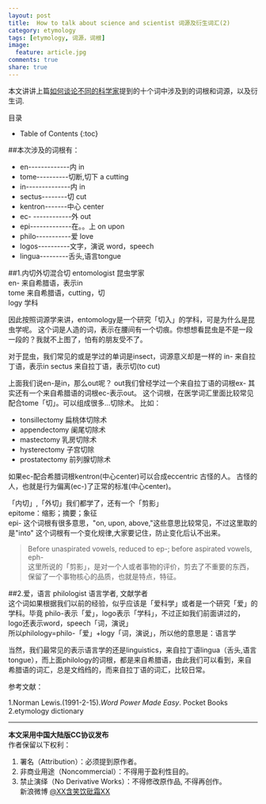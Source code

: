 ```yaml
---
layout: post
title:	How to talk about science and scientist 词源及衍生词汇(2)
category: etymology
tags: [etymology, 词源，词根]
image:
  feature: article.jpg
comments: true
share: true
---
```


本文讲讲上篇[如何谈论不同的科学家](http://dg.youdao.com/index.php?app=group&ac=topic&id=639)提到的十个词中涉及到的词根和词源，以及衍生词.



目录

* Table of Contents
{:toc}

##本次涉及的词根有：

* en-------------内 in
* tome----------切断,切下 a cutting
* in--------------内 in
* sectus--------切 cut
* kentron-------中心 center
* ec- ------------外 out
* epi-------------在。。上 on upon
* philo-----------爱 love
* logos----------文字，演说 word，speech
* lingua---------舌头,语言tongue 


##1.内切外切混合切
entomologist 昆虫学家  
en- 来自希腊语，表示in  
tome 来自希腊语，cutting，切  
logy 学科  
  
因此按照词源学来讲，entomology是一个研究「切入」的学科，可是为什么是昆虫学呢。
这个词是人造的词，表示在腰间有一个切痕。你想想看昆虫是不是一段一段的？我就不上图了，怕有的朋友受不了。

对于昆虫，我们常见的或是学过的单词是insect，词源意义却是一样的
in- 来自拉丁语，表示in
sectus 来自拉丁语，表示切(to cut)

上面我们说en-是in，那么out呢？
out我们曾经学过一个来自拉丁语的词根ex-
其实还有一个来自希腊语的词根ec-表示out。
这个词根，在医学词汇里面比较常见配合tome「切」。可以组成很多...切除术。
比如：  

* tonsillectomy 扁桃体切除术  
* appendectomy 阑尾切除术  
* mastectomy 乳房切除术  
* hysterectomy 子宫切除  
* prostatectomy 前列腺切除术  

如果ec-配合希腊词根kentron(中心center)可以合成eccentric 古怪的人。
古怪的人，也就是行为偏离(ec-)了正常的标准(中心center)。

「内切」,「外切」我们都学了，还有一个「剪影」  
epitome：缩影；摘要；象征  
epi- 这个词根有很多意思，"on, upon, above,"这些意思比较常见，不过这里取的是"into"
这个词根有一个变化规律,大家要记住，防止变化后认不出来。
>Before unaspirated vowels, reduced to ep-; before aspirated vowels, eph-  
这里所说的「剪影」，是对一个人或者事物的评价，剪去了不重要的东西，保留了一个事物核心的品质，也就是特点，特征。

##2.爱，语言
philologist 语言学者, 文献学者  
这个词如果根据我们以前的经验，似乎应该是「爱科学」或者是一个研究「爱」的学科。毕竟 philo-表示「爱」，logo表示「学科」，不过正如我们前面讲过的，logo还表示word，speech「词，演说」  
所以philology=philo-「爱」+logy「词，演说」，所以他的意思是：语言学

当然，我们最常见的表示语言学的还是linguistics，来自拉丁语lingua（舌头,语言tongue），而上面philology的词根，都是来自希腊语，由此我们可以看到，来自希腊语的词汇，总是文绉绉的，而来自拉丁语的词汇，比较日常。

  
参考文献：  

1.Norman Lewis.(1991-2-15).*Word Power Made Easy*. Pocket Books  
2.etymology dictionary    

****************************************


**本文采用中国大陆版CC协议发布**  
作者保留以下权利：  
1. 署名（Attribution）：必须提到原作者。  
2. 非商业用途（Noncommercial）：不得用于盈利性目的。  
3. 禁止演绎（No Derivative Works）：不得修改原作品, 不得再创作。   
新浪微博 [@XX含笑饮砒霜XX](http://weibo.com/smilingly1989)
